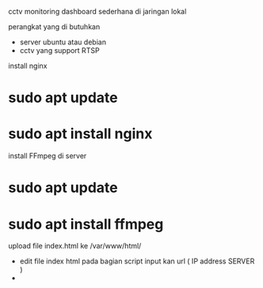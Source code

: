 cctv monitoring dashboard sederhana di jaringan lokal

perangkat yang di butuhkan
- server ubuntu atau debian
- cctv yang support RTSP

install nginx 
 # sudo apt update
 # sudo apt install nginx


install FFmpeg di server

 # sudo apt update
 # sudo apt install ffmpeg


 upload file index.html ke /var/www/html/
 - edit file index html pada bagian script input kan url ( IP address SERVER )
 - 

   <script>
        // Configuration
        const cameraConfigs = {
            'camera1': {
                url: 'http://ipaddressServer/playlist.m3u8',
                name: 'CCTV SIMPANG RT 11',
                resolution: '1280x720',
                fps: 25
            },
            'camera2': {
                url: 'http://ipaddressServer/playlist.m3u8',
                name: 'CCTV RUMAH CAMER',
                resolution: '1280x720',
                fps: 25,
            },
            'camera3': {
                url: '',
                name: 'CCTV KAMAR',
                resolution: '720p',
                fps: 25,
                offline: true
            },
            'camera4': {
                url: '',
                name: 'CCTV GARASI',
                resolution: '720p',
                fps: 25,
                offline: true
            },
            'camera5': {
                url: '',
                name: 'CCTV TERAS',
                resolution: '720p',
                fps: 25,
                offline: true
            },
            'camera6': {
                url: '',
                name: 'CCTV DAPUR',
                resolution: '720p',
                fps: 25,
                offline: true
            }
        };
  
